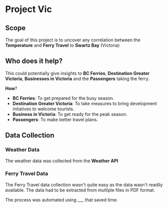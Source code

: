 Project Vic
==============

## Scope
The goal of this project is to uncover any correlation between the __Temperature__ and __Ferry Travel__ to __Swartz Bay__ (Victoria)

## Who does it help?
This could potentially give insights to __BC Ferries__, __Destination Greater Victoria__, __Businesses in Victoria__ and the __Passengers__ taking the ferry.

__How__?

* __BC Ferries__: To get prepared for the busy season.
* __Destination Greater Victoria__: To take measures to bring development initatives to welcome tourists.
* __Business in Victoria__: To get ready for the peak season.
* __Passengers__: To make better travel plans.

## Data Collection

### Weather Data
The weather data was collected from the __Weather API__

### Ferry Travel Data
The Ferry Travel data collection wasn't quite easy as the data wasn't readily available.
The data had to be extracted from multiple files in PDF format.

The process was automated using ___ that saved time.
